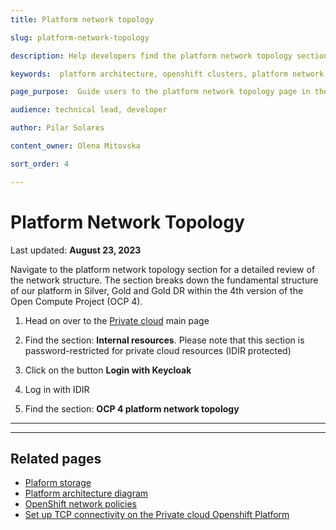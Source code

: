 ```yaml
---
title: Platform network topology 

slug: platform-network-topology

description: Help developers find the platform network topology section and how to access it

keywords:  platform architecture, openshift clusters, platform network, topology, network topology, openshift network, clusters, internal resources, protected content 

page_purpose:  Guide users to the platform network topology page in the IDIR protected content area

audience: technical lead, developer

author: Pilar Solares

content_owner: Olena Mitovska

sort_order: 4

---
```

# Platform Network Topology
Last updated: **August 23, 2023**

Navigate to the platform network topology section for a detailed review of the network structure. The section breaks down the fundamental structure of our platform in Silver, Gold and Gold DR within the 4th version of the Open Compute Project  (OCP 4).

1. Head on over to the [Private cloud](//https://digital.gov.bc.ca/cloud/private/) main page

2. Find the section: **Internal resources**. Please note that this section is password-restricted for private cloud resources (IDIR protected)

3. Click on the button  **Login with Keycloak** 

4. Log in with IDIR

5. Find the section: **OCP 4 platform network topology**

---
---

 ## Related pages 

- [Plaform storage](/platform-storage/)
- [Platform architecture diagram](/platform-architecture-diagram)
- [OpenShift network policies](openshift-network-policies/)
- [Set up TCP connectivity on the Private cloud Openshift Platform](/set-up-tcp-connectivity-on-private-cloud-openshift-platform/)